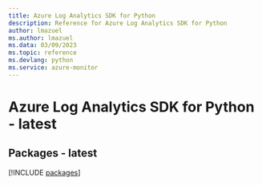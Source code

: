 ```yaml
---
title: Azure Log Analytics SDK for Python
description: Reference for Azure Log Analytics SDK for Python
author: lmazuel
ms.author: lmazuel
ms.data: 03/09/2023
ms.topic: reference
ms.devlang: python
ms.service: azure-monitor
---
```

# Azure Log Analytics SDK for Python - latest
## Packages - latest
[!INCLUDE [packages](log-analytics-index.md)]